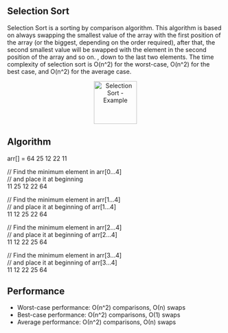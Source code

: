 ## Selection Sort
Selection Sort is a sorting by comparison algorithm. This algorithm is based on always swapping the smallest value of the array with the first position of the array (or the biggest, depending on the order required), after that, the second smallest value will be swapped with the element in the second position of the array and so on. , down to the last two elements. The time complexity of selection sort is O(n^2) for the worst-case, O(n^2) for the best case, and O(n^2) for the average case.  

<p align="center">
  <img width="100" src="https://i.imgur.com/VYHDuQg.gif" alt="Selection Sort - Example">
</p>

## Algorithm
arr[] = 64 25 12 22 11  

// Find the minimum element in arr[0...4]  
// and place it at beginning  
11 25 12 22 64  

// Find the minimum element in arr[1...4]  
// and place it at beginning of arr[1...4]  
11 12 25 22 64  

// Find the minimum element in arr[2...4]  
// and place it at beginning of arr[2...4]   
11 12 22 25 64  

// Find the minimum element in arr[3...4]  
// and place it at beginning of arr[3...4]  
11 12 22 25 64   

## Performance  
- Worst-case performance: О(n^2) comparisons, О(n) swaps  
- Best-case performance: О(n^2) comparisons, O(1) swaps  
- Average performance: О(n^2) comparisons, О(n) swaps  